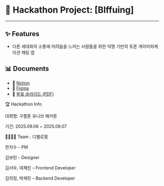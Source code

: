 # 🚀 Hackathon Project: [Blffuing]

---

## ✨ Features
- 다른 세대와의 소통에 어려움을 느끼는 사람들을 위한 익명 기반의 토론 게이미피케이션 채팅 앱

## 📊 Documents

- 📘 [Notion](https://notion.so/your-link)
- 🎨 [Figma](https://figma.com/file/your-link)
- 📑 [발표 슬라이드 (PDF)](docs/slide.pdf)

🏆 Hackathon Info

대회명: 구름톤 유니브 해커톤

기간: 2025.09.06 ~ 2025.09.07

👨‍👩‍👧‍👦 Team : 디벨로핑

한지수 - PM

김보민 - Designer

김서우, 여채린 – Frontend Developer

김의정, 박제민 – Backend Developer

